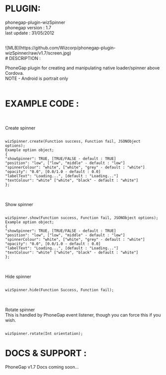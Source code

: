 
# PLUGIN: 

phonegap-plugin-wizSpinner<br />
phonegap version : 1.7<br />
last update : 31/05/2012<br />

<br />
![MLB](https://github.com/Wizcorp/phonegap-plugin-wizSpinner/raw/v1.7/screen.jpg)
<br />
# DESCRIPTION :

PhoneGap plugin for creating and manipulating native loader/spinner above Cordova.
<br />
NOTE - Android is portrait only
<br />
<br />
# EXAMPLE CODE : #
<br />
<br />
Create spinner<br />
<pre><code>
wizSpinner.create(Function success, Function fail, JSONObject options);
Example option object;
{
"showSpinner": TRUE, [TRUE/FALSE - default : TRUE]
"position": "low", ["low", "middle" - default : "low"]
"spinnerColour": "white", ["white", "grey" - default : "white"]
"opacity": "0.0", [0.0/1.0 - default : 0.0]
"labelText": "Loading...", [default : "Loading..."]
"textColour": "white" ["white", "black" - default : "white"]
};
</code></pre>
<br />
<br />
Show spinner<br />
<pre><code>
wizSpinner.show(Function success, Function fail, JSONObject options);
Example option object;
{
"showSpinner": TRUE, [TRUE/FALSE - default : TRUE]
"position": "low", ["low", "middle" - default : "low"]
"spinnerColour": "white", ["white", "grey" - default : "white"]
"opacity": "0.0", [0.0/1.0 - default : 0.0]
"labelText": "Loading...", [default : "Loading..."]
"textColour": "white" ["white", "black" - default : "white"]
};
</code></pre>
<br />
<br />
Hide spinner<br />
<pre><code>
wizSpinner.hide(Function Success, Function fail); 
</code></pre>
<br />
<br />
Rotate spinner<br />
This is handled by PhoneGap event listener, though you can force this if you wish.<br />
<pre><code>
wizSpinner.rotate(Int orientation);
</code></pre>



# DOCS & SUPPORT :

PhoneGap v1.7
Docs coming soon...
